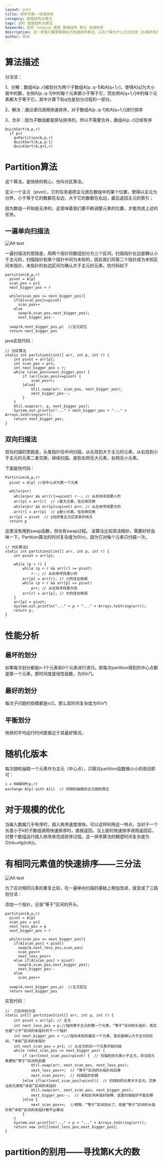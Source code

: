 ```yaml
---
layout: post
title: 排序专题——快速排序
category: 数据结构与算法
tags: 进阶 数据结构与算法
keywords: 蓝桥 lanqiao 教程 数据结构 算法 快速排序
description: 这一章我们要掌握著名的快速排序算法，以及了解为什么它比较快（比堆排序还要快）
author: 郑未
---
```


# 算法描述

分治法：

1、分解：数组A[p..r]被划分为两个子数组A[p..q-1]和A[q+1,r]，使得A[q]为大小居中的数，左侧A[p..q-1]中的每个元素都小于等于它，而右侧A[q+1,r]中的每个元素都大于等于它。其中计算下标q也是划分过程的一部分。

2、解决：通过递归调用快速排序，对子数组A[p..q-1]和A[q+1,r]进行排序

3、合并：因为子数组都是原址排序的，所以不需要合并，数组A[p..r]已经有序

    QuickSort(A,p,r)
      if p<r
        q=Partition(A,p,r)
        QuickSort(A,p,q-1)
        QuickSort(A,q+1,r)

# Partition算法

这个算法，是快排的核心，也叫分区算法。

定义一个主元（pivot），它的任务是把主元放在数组中的某个位置，使得以主元为分界，小于等于它的数都在左边，大于它的数都在右边，最后返回主元的索引；

因为数组一开始是无序的，这意味着我们要不断调整元素的位置，才能完成上述的任务。

## 一遍单向扫描法

![Alt text](/public/img/algorithm/partition1.jpg)

一遍扫描法的思路是，用两个指针将数组划分为三个区间，扫描指针左边是确认小于主元的，扫描指针到某个指针中间为未知的，因此我们将第二个指针成为未知区间末指针，末指针的右边区间为确认大于主元的元素，伪代码如下

    partition(A,p,r)
      pivot = A[p]
      scan_pos = p+1
      next_bigger_pos = r

      while(scan_pos <= next_bigger_pos){
        if(A[scan_pos]<=pivot)
          scan_pos++
        else
          swap(A,scan_pos,next_bigger_pos);
          next_bigger_pos--

      swap(A,next_bigger_pos,p)  //主元定位
      return next_bigger_pos

java实现代码：

    // 分区算法
  	static int partition1(int[] arr, int p, int r) {
  		int pivot = arr[p];
  		int scan_pos = p+1;
  		int next_bigger_pos = r;
  		while (scan_pos<=next_bigger_pos) {
  			if (arr[scan_pos]<=pivot) {
  				scan_pos++;
  			}else{
  				Util.swap(arr, scan_pos, next_bigger_pos);
  				next_bigger_pos--;
  			}
  		}
  		Util.swap(arr, p, next_bigger_pos);
  		System.out.println("..." + next_bigger_pos + "..." + Arrays.toString(arr));
  		return next_bigger_pos;
  	}      

## 双向扫描法

双向扫描的思路是，头尾指针往中间扫描，从左找到大于主元的元素，从右找到小于主元的元素二者交换，继续扫描，直到左侧无大元素，右侧无小元素。

下面是伪代码：

    Partition(A,p,r)
      pivot = A[p] //设中心点为第一个元素
      
      while(p<r)
        while(p<r && arr[r]>=pivot) r--; // 从右侧寻找更小的
        arr[p] = arr[r]  // r是大元素，往左侧交换
        while(p<r && arr[p]<=pivot) p++; // 从左侧寻找更大的
        arr[r] = arr[p]  // p是小元素，往右侧交换
      arr[p] = pivot  // p恰好是主元应该呆的地方
      return p

这里没有用到swap函数，但也有swap过程。
该算法比较简洁精妙，需要好好品味一下。Partition算法的时间复杂度为Θ(n)，因为它对每个元素只扫描一次。

	// 分区算法2
	static int partition2(int[] arr, int p, int r) {
		int pivot = arr[p];

		while (p < r) {
			while (p < r && arr[r] >= pivot)
				r--; // 从右侧寻找更小的
			arr[p] = arr[r]; // 小的往左侧调
			while (p < r && arr[p] <= pivot)
				p++; // 从左侧寻找更大的
			arr[r] = arr[p]; // 大的往右侧调
		}
		arr[p] = pivot;
		System.out.println("..." + p + "..." + Arrays.toString(arr));
		return p;
	}

# 性能分析

## 最坏的划分

如果每次划分都是n-1个元素和0个元素进行递归，即每次partition得到的中心点都是第一个元素，那时间度是线性级数，为Θ(n²)。

## 最好的划分

每次子问题的规模都是n/2，那么其时间复杂度为Θ(n²)

## 平衡划分

快排的平均运行时间更接近于其最好情况。


# 随机化版本

每次随机抽取一个元素作为主元（中心点），只需对partition函数做小小的改动即可：

    i = RANDOM(p,r)
    exchange A[p] with A[i]  // 将随机抽取的主元放到首位


# 对于规模的优化

当输入数据几乎有序时，插入排序速度很快。可以这样利用这一特点，当对于一个长度小于k的子数组调用快速排序时，直接返回。当上层的快速排序调用返回后，对整个数组运行插入排序来完成排序过程。这一排序算法的期望时间复杂度为O(nk+nlg(n/k))。

# 有相同元素值的快速排序——三分法

![Alt text](/public/img/algorithm/partition1.jpg)

为了应对相同元素的重复比较，在一遍单向扫描的基础上稍加改进，就变成了三路划分法：

添加一个指针，记录“等于”区间的开头。

    partition(A,p,r)
      pivot = A[p]
      scan_pos = p+1
      next_less_pos = p
      next_bigger_pos = r

      while(scan_pos <= next_bigger_pos){
        if(A[scan_pos] < pivot)
          swap(A,next_less_pos,scan_pos)
          scan_pos++
          next_less_pos++
        else if(A[scan_pos] > pivot)
          swap(A,scan_pos,next_bigger_pos);
          next_bigger_pos--
        else
          scan_pos++

      swap(A,next_bigger_pos,p)  //主元定位
      return next_bigger_pos

实现代码：

	//	三区间划分法
	static int[] partition3(int[] arr, int p, int r) {
		int pivot = arr[p]; // 主元
		int next_less_pos = p;//指向等于主元的第一个元素，“等于”区间的头指针，其实也是“小于”区间的末指针的下一个指针
		int next_bigger_pos = r;//指向未知的最后一个元素，其后是确认大于主元的区间，“未知”区间的末指针
		int next_scan_pos = p+1; // 从主元的后一个元素开始扫描
		while (next_scan_pos <= next_bigger_pos) {
			if (arr[next_scan_pos]<pivot) {  // 扫描到的元素小于主元，将当前元素挪到“等于”区间的前面
				Util.swap(arr, next_scan_pos, next_less_pos);
				next_less_pos++;  // “等于”区间的头指针向后移
				next_scan_pos++;  // 扫描指针后移
			}else if(arr[next_scan_pos]>pivot){  // 扫描到的元素大于主元，交换当前元素和“未知”区间的末指针
				Util.swap(arr, next_scan_pos, next_bigger_pos);
				next_bigger_pos--;  // 未知区间末指针前移，这是扫描指针不能后移
			}else {
				next_scan_pos++;  //相等，“等于”区间加长了，但是“等于”区间的头指针和“未知”区间的末指针都不必移动
			}
		}
		System.out.println("..." + p + "..." + Arrays.toString(arr));
		return new int[]{next_less_pos,next_bigger_pos};
	}


# partition的别用——寻找第K大的数

